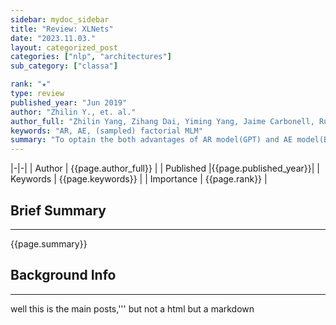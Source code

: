 ```yaml
---
sidebar: mydoc_sidebar
title: "Review: XLNets"
date: "2023.11.03."
layout: categorized_post
categories: ["nlp", "architectures"]
sub_category: ["classa"]

rank: "★"
type: review
published_year: "Jun 2019"
author: "Zhilin Y., et. al."
author_full: "Zhilin Yang, Zihang Dai, Yiming Yang, Jaime Carbonell, Ruslan Salakhutdinov, Quoc V. Le"
keywords: "AR, AE, (sampled) factorial MLM"
summary: "To optain the both advantages of AR model(GPT) and AE model(BERT), XLNet imployed 'factorial MLM' architecture. It model performs AR estimation with factorized tokens as inputs, which make it possible for the model to learn the information bidirectionally like AE model."
---
```


|-|-|
| Author | {{page.author_full}} |
| Published |{{page.published_year}}|
| Keywords | {{page.keywords}} |
| Importance | {{page.rank}} |

## Brief Summary

---

{{page.summary}}

## Background Info

---

well this is the main posts,''' but not a html but a markdown

<!-- [first link](/review_XLNet)

- [second link](/review_T5) -->
